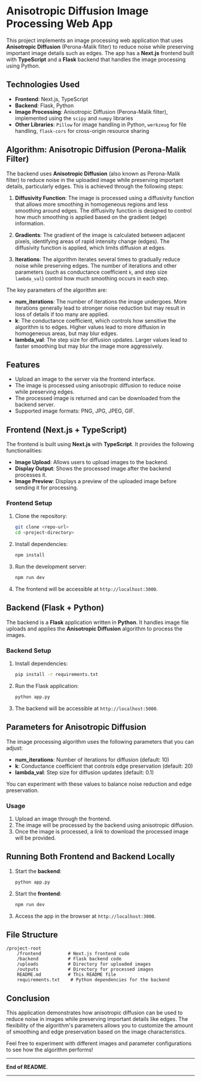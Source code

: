 
# **Anisotropic Diffusion Image Processing Web App**

This project implements an image processing web application that uses **Anisotropic Diffusion** (Perona-Malik filter) to reduce noise while preserving important image details such as edges. The app has a **Next.js** frontend built with **TypeScript** and a **Flask** backend that handles the image processing using Python.

## **Technologies Used**

- **Frontend**: Next.js, TypeScript
- **Backend**: Flask, Python
- **Image Processing**: Anisotropic Diffusion (Perona-Malik filter), implemented using the `scipy` and `numpy` libraries
- **Other Libraries**: `Pillow` for image handling in Python, `werkzeug` for file handling, `flask-cors` for cross-origin resource sharing

## **Algorithm: Anisotropic Diffusion (Perona-Malik Filter)**

The backend uses **Anisotropic Diffusion** (also known as Perona-Malik filter) to reduce noise in the uploaded image while preserving important details, particularly edges. This is achieved through the following steps:

1. **Diffusivity Function**: The image is processed using a diffusivity function that allows more smoothing in homogeneous regions and less smoothing around edges. The diffusivity function is designed to control how much smoothing is applied based on the gradient (edge) information.
   
2. **Gradients**: The gradient of the image is calculated between adjacent pixels, identifying areas of rapid intensity change (edges). The diffusivity function is applied, which limits diffusion at edges.

3. **Iterations**: The algorithm iterates several times to gradually reduce noise while preserving edges. The number of iterations and other parameters (such as conductance coefficient `k`, and step size `lambda_val`) control how much smoothing occurs in each step.

The key parameters of the algorithm are:

- **num_iterations**: The number of iterations the image undergoes. More iterations generally lead to stronger noise reduction but may result in loss of details if too many are applied.
- **k**: The conductance coefficient, which controls how sensitive the algorithm is to edges. Higher values lead to more diffusion in homogeneous areas, but may blur edges.
- **lambda_val**: The step size for diffusion updates. Larger values lead to faster smoothing but may blur the image more aggressively.

## **Features**

- Upload an image to the server via the frontend interface.
- The image is processed using anisotropic diffusion to reduce noise while preserving edges.
- The processed image is returned and can be downloaded from the backend server.
- Supported image formats: PNG, JPG, JPEG, GIF.

## **Frontend (Next.js + TypeScript)**

The frontend is built using **Next.js** with **TypeScript**. It provides the following functionalities:
- **Image Upload**: Allows users to upload images to the backend.
- **Display Output**: Shows the processed image after the backend processes it.
- **Image Preview**: Displays a preview of the uploaded image before sending it for processing.

### **Frontend Setup**

1. Clone the repository:
   ```bash
   git clone <repo-url>
   cd <project-directory>
   ```

2. Install dependencies:
   ```bash
   npm install
   ```

3. Run the development server:
   ```bash
   npm run dev
   ```

4. The frontend will be accessible at `http://localhost:3000`.

## **Backend (Flask + Python)**

The backend is a **Flask** application written in **Python**. It handles image file uploads and applies the **Anisotropic Diffusion** algorithm to process the images.

### **Backend Setup**

1. Install dependencies:
   ```bash
   pip install -r requirements.txt
   ```

2. Run the Flask application:
   ```bash
   python app.py
   ```

3. The backend will be accessible at `http://localhost:5000`.

## **Parameters for Anisotropic Diffusion**

The image processing algorithm uses the following parameters that you can adjust:

- **num_iterations**: Number of iterations for diffusion (default: 10)
- **k**: Conductance coefficient that controls edge preservation (default: 20)
- **lambda_val**: Step size for diffusion updates (default: 0.1)

You can experiment with these values to balance noise reduction and edge preservation.

### **Usage**

1. Upload an image through the frontend.
2. The image will be processed by the backend using anisotropic diffusion.
3. Once the image is processed, a link to download the processed image will be provided.

## **Running Both Frontend and Backend Locally**

1. Start the **backend**:
   ```bash
   python app.py
   ```

2. Start the **frontend**:
   ```bash
   npm run dev
   ```

3. Access the app in the browser at `http://localhost:3000`.

## **File Structure**

```
/project-root
    /frontend          # Next.js frontend code
    /backend           # Flask backend code
    /uploads           # Directory for uploaded images
    /outputs           # Directory for processed images
    README.md          # This README file
    requirements.txt    # Python dependencies for the backend
```

## **Conclusion**

This application demonstrates how anisotropic diffusion can be used to reduce noise in images while preserving important details like edges. The flexibility of the algorithm's parameters allows you to customize the amount of smoothing and edge preservation based on the image characteristics.

Feel free to experiment with different images and parameter configurations to see how the algorithm performs!

---

**End of README**. 

---